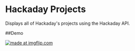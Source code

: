# Hackaday Projects
Displays all of Hackaday's projects using the Hackaday API.

##Demo

<a href="https://imgflip.com/gif/30vzlt"><img src="https://i.imgflip.com/30vzlt.gif" title="made at imgflip.com"/></a>
